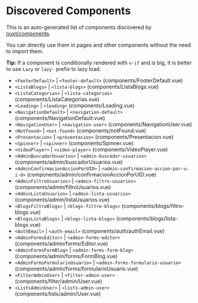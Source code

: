 # Discovered Components

This is an auto-generated list of components discovered by [nuxt/components](https://github.com/nuxt/components).

You can directly use them in pages and other components without the need to import them.

**Tip:** If a component is conditionally rendered with `v-if` and is big, it is better to use `Lazy` or `lazy-` prefix to lazy load.

- `<FooterDefault>` | `<footer-default>` (components/FooterDefault.vue)
- `<ListaBlogs>` | `<lista-blogs>` (components/ListaBlogs.vue)
- `<ListaCategorias>` | `<lista-categorias>` (components/ListaCategorias.vue)
- `<Loading>` | `<loading>` (components/Loading.vue)
- `<NavigationDefault>` | `<navigation-default>` (components/NavigationDefault.vue)
- `<NavigationUser>` | `<navigation-user>` (components/NavigationUser.vue)
- `<NotFound>` | `<not-found>` (components/notFound.vue)
- `<Presentacion>` | `<presentacion>` (components/Presentacion.vue)
- `<Spinner>` | `<spinner>` (components/Spinner.vue)
- `<VideoPlayer>` | `<video-player>` (components/VideoPlayer.vue)
- `<AdminBuscadorUsuarios>` | `<admin-buscador-usuarios>` (components/admin/buscadorUsuarios.vue)
- `<AdminConfirmacionAccionPorUID>` | `<admin-confirmacion-accion-por-u-i-d>` (components/admin/confirmacionAccionPorUID.vue)
- `<AdminFiltroUsuarios>` | `<admin-filtro-usuarios>` (components/admin/filtroUsuarios.vue)
- `<AdminListaUsuarios>` | `<admin-lista-usuarios>` (components/admin/listaUsuarios.vue)
- `<BlogsFiltroBlogs>` | `<blogs-filtro-blogs>` (components/blogs/filtro-blogs.vue)
- `<BlogsListaBlogs>` | `<blogs-lista-blogs>` (components/blogs/lista-blogs.vue)
- `<AuthEmail>` | `<auth-email>` (components/auth/authEmail.vue)
- `<AdminFormsEditor>` | `<admin-forms-editor>` (components/admin/forms/Editor.vue)
- `<AdminFormsFormBlog>` | `<admin-forms-form-blog>` (components/admin/forms/FormBlog.vue)
- `<AdminFormsFormularioUsuario>` | `<admin-forms-formulario-usuario>` (components/admin/forms/formularioUsuario.vue)
- `<FilterAdminUser>` | `<filter-admin-user>` (components/filter/admin/User.vue)
- `<ListsAdminUser>` | `<lists-admin-user>` (components/lists/admin/User.vue)
